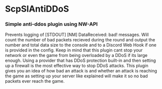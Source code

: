# ScpSlAntiDDoS 
### Simple anti-ddos plugin using NW-API
Prevents logging of [STDOUT] [NM] DataReceived: bad! messages. Will count the number of bad packets recieved during the round and output the number and total data size to the console and to a Discord Web Hook if one is provided in the config. Keep in mind that this plugin cant stop your network or even the game from being overloaded by a DDoS if its large enough. Using a provider that has DDoS protection built-in and then setting up a firewall is the most effective way to stop DDoS attacks. This plugin gives you an idea of how bad an attack is and whether an attack is reaching the game as setting up your server like explained will make it so no bad packets ever reach the game. 
